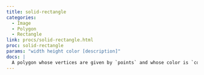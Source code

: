 ```yaml
---
title: solid-rectangle
categories: 
  - Image
  - Polygon
  - Rectangle
link: procs/solid-rectangle.html
proc: solid-rectangle
params: "width height color [description]"
docs: |
  A polygon whose vertices are given by `points` and whose color is `color`.
---
```

